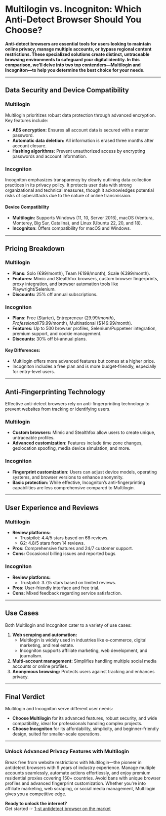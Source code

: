 # Multilogin vs. Incogniton: Which Anti-Detect Browser Should You Choose?

**Anti-detect browsers are essential tools for users looking to maintain online privacy, manage multiple accounts, or bypass regional content restrictions. These specialized solutions create distinct, untraceable browsing environments to safeguard your digital identity. In this comparison, we’ll delve into two top contenders—Multilogin and Incogniton—to help you determine the best choice for your needs.**

---

## Data Security and Device Compatibility

### Multilogin  
Multilogin prioritizes robust data protection through advanced encryption. Key features include:  
- **AES encryption:** Ensures all account data is secured with a master password.  
- **Automatic data deletion:** All information is erased three months after account closure.  
- **Hashing algorithms:** Prevent unauthorized access by encrypting passwords and account information.

### Incogniton  
Incogniton emphasizes transparency by clearly outlining data collection practices in its privacy policy. It protects user data with strong organizational and technical measures, though it acknowledges potential risks of cyberattacks due to the nature of online transmission.

#### Device Compatibility  
- **Multilogin:** Supports Windows (11, 10, Server 2016), macOS (Ventura, Monterey, Big Sur, Catalina), and Linux (Ubuntu 22, 20, and 18).  
- **Incogniton:** Offers compatibility for macOS and Windows.  

---

## Pricing Breakdown

### Multilogin  
- **Plans:** Solo (€99/month), Team (€199/month), Scale (€399/month).  
- **Features:** Mimic and Stealthfox browsers, custom browser fingerprints, proxy integration, and browser automation tools like Playwright/Selenium.  
- **Discounts:** 25% off annual subscriptions.  

### Incogniton  
- **Plans:** Free (Starter), Entrepreneur ($29.99/month), Professional ($79.99/month), Multinational ($149.99/month).  
- **Features:** Up to 500 browser profiles, Selenium/Puppeteer integration, premium support, and cookie management.  
- **Discounts:** 30% off bi-annual plans.  

#### Key Differences:  
- Multilogin offers more advanced features but comes at a higher price.  
- Incogniton includes a free plan and is more budget-friendly, especially for entry-level users.

---

## Anti-Fingerprinting Technology

Effective anti-detect browsers rely on anti-fingerprinting technology to prevent websites from tracking or identifying users.  

### Multilogin  
- **Custom browsers:** Mimic and Stealthfox allow users to create unique, untraceable profiles.  
- **Advanced customization:** Features include time zone changes, geolocation spoofing, media device simulation, and more.  

### Incogniton  
- **Fingerprint customization:** Users can adjust device models, operating systems, and browser versions to enhance anonymity.  
- **Basic protection:** While effective, Incogniton’s anti-fingerprinting capabilities are less comprehensive compared to Multilogin.  

---

## User Experience and Reviews  

### Multilogin  
- **Review platforms:**  
  - Trustpilot: 4.4/5 stars based on 68 reviews.  
  - G2: 4.8/5 stars from 14 reviews.  
- **Pros:** Comprehensive features and 24/7 customer support.  
- **Cons:** Occasional billing issues and reported bugs.  

### Incogniton  
- **Review platforms:**  
  - Trustpilot: 3.7/5 stars based on limited reviews.  
- **Pros:** User-friendly interface and free trial.  
- **Cons:** Mixed feedback regarding service satisfaction.  

---

## Use Cases  

Both Multilogin and Incogniton cater to a variety of use cases:  
1. **Web scraping and automation:**  
   - Multilogin is widely used in industries like e-commerce, digital marketing, and real estate.  
   - Incogniton supports affiliate marketing, web development, and journalism.  
2. **Multi-account management:** Simplifies handling multiple social media accounts or online profiles.  
3. **Anonymous browsing:** Protects users against tracking and enhances privacy.  

---

## Final Verdict  

Multilogin and Incogniton serve different user needs:  
- **Choose Multilogin** for its advanced features, robust security, and wide compatibility, ideal for professionals handling complex projects.  
- **Choose Incogniton** for its affordability, simplicity, and beginner-friendly design, suited for smaller-scale operations.

---

### Unlock Advanced Privacy Features with Multilogin  

Break free from website restrictions with Multilogin—the pioneer in antidetect browsers with 9 years of industry experience. Manage multiple accounts seamlessly, automate actions effortlessly, and enjoy premium residential proxies covering 150+ countries. Avoid bans with unique browser profiles and advanced fingerprint customization. Whether you're into affiliate marketing, web scraping, or social media management, Multilogin gives you a competitive edge.  

**Ready to unlock the internet?**  
Get started ☞ [1-st antidetect browser on the market](https://bit.ly/multIlogin)
